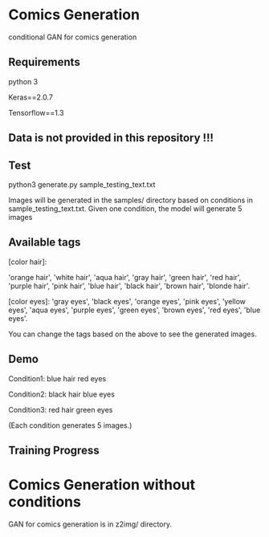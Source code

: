 # Comics Generation
conditional GAN for comics generation

## Requirements
python 3

Keras==2.0.7

Tensorflow==1.3

## Data is not provided in this repository !!!

## Test
python3 generate.py sample_testing_text.txt

Images will be generated in the samples/ directory based on conditions in sample_testing_text.txt. Given one condition, the model will generate 5 images

## Available tags
[color hair]:

'orange hair', 'white hair', 'aqua hair', 'gray hair', 'green hair', 'red hair', 'purple hair', 'pink hair', 'blue hair', 'black hair', 'brown hair', 'blonde hair'.

[color eyes]: 
'gray eyes', 'black eyes', 'orange eyes', 'pink eyes', 'yellow eyes', 'aqua eyes', 'purple eyes', 'green eyes', 'brown eyes', 'red eyes', 'blue eyes'.

You can change the tags based on the above to see the generated images.

## Demo
Condition1: blue hair red eyes

Condition2: black hair blue eyes

Condition3: red hair green eyes



(Each condition generates 5 images.)

## Training Progress





# Comics Generation without conditions
GAN for comics generation is in z2img/ directory.

